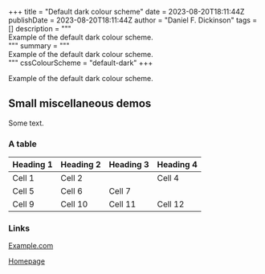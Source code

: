 +++
title = "Default dark colour scheme"
date = 2023-08-20T18:11:44Z
publishDate = 2023-08-20T18:11:44Z
author = "Daniel F. Dickinson"
tags = []
description = """\
Example of the default dark colour scheme. \
"""
summary = """\
Example of the default dark colour scheme. \
"""
cssColourScheme = "default-dark"
+++

Example of the default dark colour scheme.

## Small miscellaneous demos

Some text.

### A table

| Heading 1 | Heading 2 | Heading 3 | Heading 4 |
|-----------|-----------|-----------|-----------|
| Cell 1    | Cell 2    |           |  Cell 4   |
| Cell 5    | Cell 6    | Cell 7    |
| Cell 9    | Cell 10   | Cell 11   | Cell 12   |

### Links

[Example.com](https://example.com/never-visited)

[Homepage](/)
